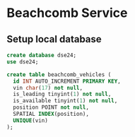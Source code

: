 # Beachcomb Service

## Setup local database

```SQL
create database dse24;
use dse24;

create table beachcomb_vehicles (
  id INT AUTO_INCREMENT PRIMARY KEY,
  vin char(17) not null,
  is_leading tinyint(1) not null,
  is_available tinyint(1) not null,
  position POINT not null,
  SPATIAL INDEX(position),
  UNIQUE(vin)
);

```
